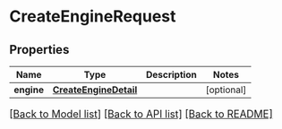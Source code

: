 # CreateEngineRequest

## Properties
Name | Type | Description | Notes
------------ | ------------- | ------------- | -------------
**engine** | [**CreateEngineDetail**](CreateEngineDetail.md) |  | [optional] 

[[Back to Model list]](../README.md#documentation-for-models) [[Back to API list]](../README.md#documentation-for-api-endpoints) [[Back to README]](../README.md)

<style>
     p, ul, ol, li { font-size: 18px !important;}
</style>


